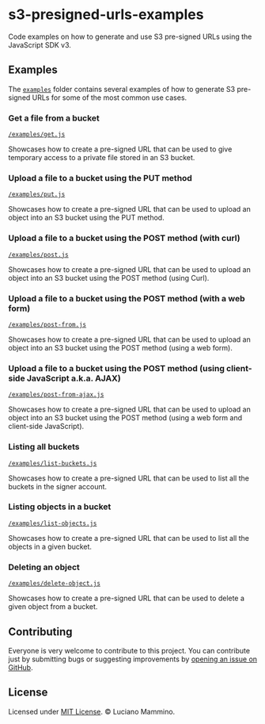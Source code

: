 # s3-presigned-urls-examples

Code examples on how to generate and use S3 pre-signed URLs using the JavaScript SDK v3.

## Examples

The [`examples`](/examples) folder contains several examples of how to generate S3 pre-signed URLs for some of the most common use cases.


### Get a file from a bucket

[`/examples/get.js`](/examples/get.js)

Showcases how to create a pre-signed URL that can be used to give temporary access to a private file stored in an S3 bucket.


### Upload a file to a bucket using the PUT method

[`/examples/put.js`](/examples/put.js)

Showcases how to create a pre-signed URL that can be used to upload an object into an S3 bucket using the PUT method.


### Upload a file to a bucket using the POST method (with curl)

[`/examples/post.js`](/examples/post.js)

Showcases how to create a pre-signed URL that can be used to upload an object into an S3 bucket using the POST method (using Curl).


### Upload a file to a bucket using the POST method (with a web form)

[`/examples/post-from.js`](/examples/post-from.js)

Showcases how to create a pre-signed URL that can be used to upload an object into an S3 bucket using the POST method (using a web form).


### Upload a file to a bucket using the POST method (using client-side JavaScript a.k.a. AJAX)

[`/examples/post-from-ajax.js`](/examples/post-from-ajax.js)

Showcases how to create a pre-signed URL that can be used to upload an object into an S3 bucket using the POST method (using a web form and client-side JavaScript).


### Listing all buckets

[`/examples/list-buckets.js`](/examples/list-buckets.js)

Showcases how to create a pre-signed URL that can be used to list all the buckets in the signer account.


### Listing objects in a bucket

[`/examples/list-objects.js`](/examples/list-objects.js)

Showcases how to create a pre-signed URL that can be used to list all the objects in a given bucket.


### Deleting an object

[`/examples/delete-object.js`](/examples/delete-object.js)

Showcases how to create a pre-signed URL that can be used to delete a given object from a bucket.


## Contributing

Everyone is very welcome to contribute to this project.
You can contribute just by submitting bugs or suggesting improvements by
[opening an issue on GitHub](https://github.com/lmammino/s3-presigned-urls-examples/issues).


## License

Licensed under [MIT License](LICENSE). © Luciano Mammino.